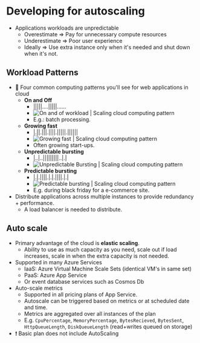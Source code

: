 # Developing for autoscaling

- Applications workloads are unpredictable
  - Overestimate => Pay for unnecessary compute resources
  - Underestimate => Poor user experience
  - Ideally => Use extra instance only when it's needed and shut down when it's not.

## Workload Patterns

- 📝 Four common computing patterns you'll see for web applications in cloud
  - **On and Off**
    - |||||....|||||......
    - ![On and of workload | Scaling cloud computing pattern](../img/workload-patterns/on-and-off.png)
    - E.g.: batch processing.
  - **Growing fast**
    - |.||.|||.||||.|||||.||||||
    - ![Growing fast | Scaling cloud computing pattern](../img/workload-patterns/growing-fast.png)
    - Often growing start-ups.
  - **Unpredictable bursting**
    - |..|..|||||||||..|.|
    - ![Unpredictable Bursting | Scaling cloud computing pattern](../img/workload-patterns/unpredictable-burst.png)
  - **Predictable bursting**
    - |.|.||||.|.|.||||.|.|
    - ![Predictable bursting | Scaling cloud computing pattern](../img/workload-patterns/predictable-bursts.png)
    - E.g. during black friday for a e-commerce site.
- Distribute applications across multiple instances to provide redundancy + performance.
  - A load balancer is needed to distribute.

## Auto scale

- Primary advantage of the cloud is **elastic scaling**.
  - Ability to use as much capacity as you need, scale out if load increases, scale in  when the extra capacity is not needed.
- Supported in many Azure Services
  - IaaS: Azure Virtual Machine Scale Sets (identical VM's in same set)
  - PaaS: Azure App Service
  - Or event database services such as Cosmos Db
- Auto-scale metrics
  - Supported in all pricing plans of App Service.
  - Autoscale can be triggered based on metrics or at scheduled date and time.
  - Metrics are aggregated over all instances of the plan
  - E.g. `CpuPercentage`, `MemoryPercentage`, `BytesRecieved`, `BytesSent`, `HttpQueueLength`, `DiskQueueLength` (read+writes queued on storage)
- ❗ Basic plan does not include AutoScaling

